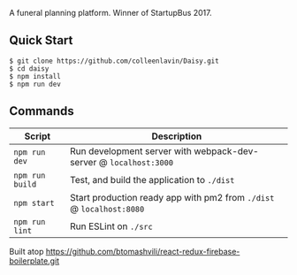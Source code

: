 A funeral planning platform. Winner of StartupBus 2017.

Quick Start
-----------

```shell
$ git clone https://github.com/colleenlavin/Daisy.git
$ cd daisy
$ npm install
$ npm run dev
```


Commands
--------

|Script|Description|
|---|---|
|`npm run dev`| Run development server with webpack-dev-server @ `localhost:3000`|
|`npm run build`| Test, and build the application to `./dist`|
|`npm start`| Start production ready app with pm2 from `./dist` @ `localhost:8080`|
|`npm run lint`| Run ESLint on `./src`|

Built atop https://github.com/btomashvili/react-redux-firebase-boilerplate.git